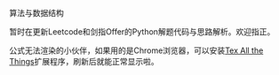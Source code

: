 算法与数据结构

暂时在更新Leetcode和剑指Offer的Python解题代码与思路解析。欢迎指正。

公式无法渲染的小伙伴，如果用的是Chrome浏览器，可以安装[Tex All the Things](https://chrome.google.com/webstore/detail/tex-all-the-things/cbimabofgmfdkicghcadidpemeenbffn)扩展程序，刷新后就能正常显示啦。
